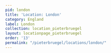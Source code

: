 ```yaml
---
pid: london
title: 'Location: London'
category: England
label: London
collection: location_pieterbruegel
layout: locationpage_pieterbruegel
order: '13'
permalink: "/pieterbruegel/locations/london/"
---
```

